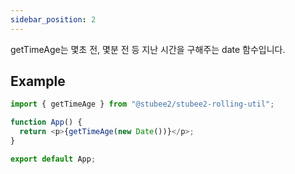 ```yaml
---
sidebar_position: 2
---
```


getTimeAge는 몇초 전, 몇분 전 등 지난 시간을 구해주는 date 함수입니다.

## Example

```typescript
import { getTimeAge } from "@stubee2/stubee2-rolling-util";

function App() {
  return <p>{getTimeAge(new Date())}</p>;
}

export default App;
```
